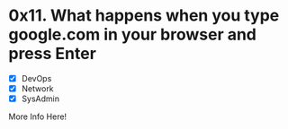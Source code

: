 # 0x11. What happens when you type google.com in your browser and press Enter
- [x] DevOps
- [x] Network
- [x] SysAdmin

More Info Here!
